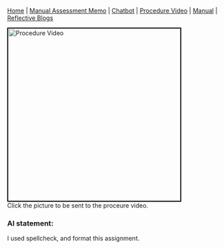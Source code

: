 [Home](index.md) | [Manual Assessment Memo](manual_assessment_memo.md) | [Chatbot](chatbot.md) | [Procedure Video](procedure_video.md) | [Manual](manual.md) | [Reflective Blogs](reflective_blogs.md) 




[<img src="https://github.com/user-attachments/assets/6594e247-1a03-46be-a09f-37228af7be14" width="400" style="border: 2px solid black;" alt="Procedure Video">](https://www.youtube.com/watch?v=PWsMo4um3Ts)<br /> 
Click the picture to be sent to the proceure video.
### AI statement: 
I used spellcheck, and format this assignment.
